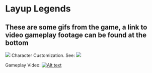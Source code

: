 # Layup Legends #

## These are some gifs from the game, a link to video gameplay footage can be found at the bottom ##

![](preview/Selector.gif)
Character Customization. See: ![](MenuInput.cs)



Gameplay Video:
[![Alt text](https://img.youtube.com/vi/rDPVL8Se2jk/maxresdefault.jpg)](https://www.youtube.com/watch?v=rDPVL8Se2jk)



